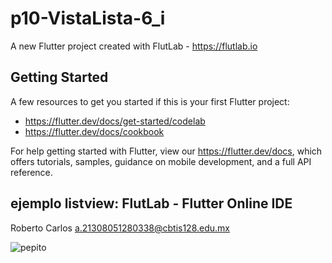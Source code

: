 # p10-VistaLista-6_i

A new Flutter project created with FlutLab - https://flutlab.io

## Getting Started

A few resources to get you started if this is your first Flutter project:

- https://flutter.dev/docs/get-started/codelab
- https://flutter.dev/docs/cookbook

For help getting started with Flutter, view our
https://flutter.dev/docs, which offers tutorials,
samples, guidance on mobile development, and a full API reference.

## ejemplo listview: FlutLab - Flutter Online IDE


Roberto Carlos a.21308051280338@cbtis128.edu.mx

![pepito](https://github.com/carliwis77/carlosp10/assets/146237906/14a796f8-ef0c-4222-ad3b-daf7c6026392)

